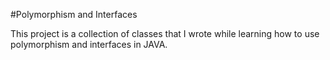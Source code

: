 #Polymorphism and Interfaces

This project is a collection of classes that I wrote while learning how to use polymorphism and interfaces in JAVA.
